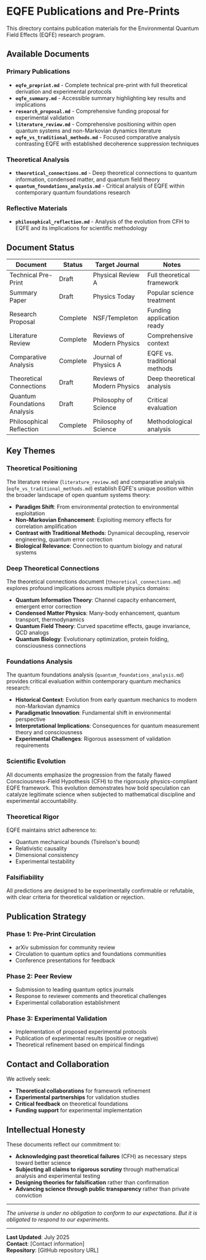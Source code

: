 # EQFE Publications and Pre-Prints

This directory contains publication materials for the Environmental Quantum Field Effects (EQFE) research program.

## Available Documents

### Primary Publications

- **`eqfe_preprint.md`** - Complete technical pre-print with full theoretical derivation and experimental protocols
- **`eqfe_summary.md`** - Accessible summary highlighting key results and implications
- **`research_proposal.md`** - Comprehensive funding proposal for experimental validation
- **`literature_review.md`** - Comprehensive positioning within open quantum systems and non-Markovian dynamics literature
- **`eqfe_vs_traditional_methods.md`** - Focused comparative analysis contrasting EQFE with established decoherence suppression techniques

### Theoretical Analysis

- **`theoretical_connections.md`** - Deep theoretical connections to quantum information, condensed matter, and quantum field theory
- **`quantum_foundations_analysis.md`** - Critical analysis of EQFE within contemporary quantum foundations research

### Reflective Materials

- **`philosophical_reflection.md`** - Analysis of the evolution from CFH to EQFE and its implications for scientific methodology

## Document Status

| Document | Status | Target Journal | Notes |
|----------|--------|----------------|-------|
| Technical Pre-Print | Draft | Physical Review A | Full theoretical framework |
| Summary Paper | Draft | Physics Today | Popular science treatment |
| Research Proposal | Complete | NSF/Templeton | Funding application ready |
| Literature Review | Complete | Reviews of Modern Physics | Comprehensive context |
| Comparative Analysis | Complete | Journal of Physics A | EQFE vs. traditional methods |
| Theoretical Connections | Draft | Reviews of Modern Physics | Deep theoretical analysis |
| Quantum Foundations Analysis | Draft | Philosophy of Science | Critical evaluation |
| Philosophical Reflection | Complete | Philosophy of Science | Methodological analysis |

## Key Themes

### Theoretical Positioning

The literature review (`literature_review.md`) and comparative analysis (`eqfe_vs_traditional_methods.md`) establish EQFE's unique position within the broader landscape of open quantum systems theory:

- **Paradigm Shift**: From environmental protection to environmental exploitation
- **Non-Markovian Enhancement**: Exploiting memory effects for correlation amplification
- **Contrast with Traditional Methods**: Dynamical decoupling, reservoir engineering, quantum error correction
- **Biological Relevance**: Connection to quantum biology and natural systems

### Deep Theoretical Connections

The theoretical connections document (`theoretical_connections.md`) explores profound implications across multiple physics domains:

- **Quantum Information Theory**: Channel capacity enhancement, emergent error correction
- **Condensed Matter Physics**: Many-body enhancement, quantum transport, thermodynamics
- **Quantum Field Theory**: Curved spacetime effects, gauge invariance, QCD analogs
- **Quantum Biology**: Evolutionary optimization, protein folding, consciousness connections

### Foundations Analysis

The quantum foundations analysis (`quantum_foundations_analysis.md`) provides critical evaluation within contemporary quantum mechanics research:

- **Historical Context**: Evolution from early quantum mechanics to modern non-Markovian dynamics
- **Paradigmatic Innovation**: Fundamental shift in environmental perspective
- **Interpretational Implications**: Consequences for quantum measurement theory and consciousness
- **Experimental Challenges**: Rigorous assessment of validation requirements

### Scientific Evolution

All documents emphasize the progression from the fatally flawed Consciousness-Field Hypothesis (CFH) to the rigorously physics-compliant EQFE framework. This evolution demonstrates how bold speculation can catalyze legitimate science when subjected to mathematical discipline and experimental accountability.

### Theoretical Rigor

EQFE maintains strict adherence to:

- Quantum mechanical bounds (Tsirelson's bound)
- Relativistic causality
- Dimensional consistency
- Experimental testability

### Falsifiability

All predictions are designed to be experimentally confirmable or refutable, with clear criteria for theoretical validation or rejection.

## Publication Strategy

### Phase 1: Pre-Print Circulation

- arXiv submission for community review
- Circulation to quantum optics and foundations communities
- Conference presentations for feedback

### Phase 2: Peer Review

- Submission to leading quantum optics journals
- Response to reviewer comments and theoretical challenges
- Experimental collaboration establishment

### Phase 3: Experimental Validation

- Implementation of proposed experimental protocols
- Publication of experimental results (positive or negative)
- Theoretical refinement based on empirical findings

## Contact and Collaboration

We actively seek:

- **Theoretical collaborations** for framework refinement
- **Experimental partnerships** for validation studies
- **Critical feedback** on theoretical foundations
- **Funding support** for experimental implementation

## Intellectual Honesty

These documents reflect our commitment to:

- **Acknowledging past theoretical failures** (CFH) as necessary steps toward better science
- **Subjecting all claims to rigorous scrutiny** through mathematical analysis and experimental testing
- **Designing theories for falsification** rather than confirmation
- **Advancing science through public transparency** rather than private conviction

---

*The universe is under no obligation to conform to our expectations. But it is obligated to respond to our experiments.*

---

**Last Updated**: July 2025  
**Contact**: [Contact information]  
**Repository**: [GitHub repository URL]
